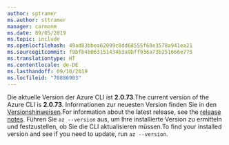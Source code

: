 ```yaml
---
author: sptramer
ms.author: sttramer
manager: carmonm
ms.date: 09/05/2019
ms.topic: include
ms.openlocfilehash: 49ad83bbea62099c8dd68555f68e3578a941ea21
ms.sourcegitcommit: f9bfb4b063151434b3a9bff936a73b251666e775
ms.translationtype: HT
ms.contentlocale: de-DE
ms.lasthandoff: 09/10/2019
ms.locfileid: "70886903"
---
```

<span data-ttu-id="ce0bf-101">Die aktuelle Version der Azure CLI ist __2.0.73__.</span><span class="sxs-lookup"><span data-stu-id="ce0bf-101">The current version of the Azure CLI is __2.0.73__.</span></span> <span data-ttu-id="ce0bf-102">Informationen zur neuesten Version finden Sie in den [Versionshinweisen](../release-notes-azure-cli.md).</span><span class="sxs-lookup"><span data-stu-id="ce0bf-102">For information about the latest release, see the [release notes](../release-notes-azure-cli.md).</span></span> <span data-ttu-id="ce0bf-103">Führen Sie `az --version` aus, um Ihre installierte Version zu ermitteln und festzustellen, ob Sie die CLI aktualisieren müssen.</span><span class="sxs-lookup"><span data-stu-id="ce0bf-103">To find your installed version and see if you need to update, run `az --version`.</span></span>
